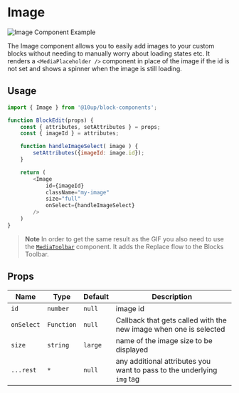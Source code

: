 # Image

![Image Component Example](../../images/image-component.gif)

The Image component allows you to easily add images to your custom blocks without needing to manually worry about loading states etc. It renders a `<MediaPlaceholder />` component in place of the image if the id is not set and shows a spinner when the image is still loading.

## Usage

```js
import { Image } from '@10up/block-components';

function BlockEdit(props) {
    const { attributes, setAttributes } = props;
    const { imageId } = attributes;

    function handleImageSelect( image ) {
        setAttributes({imageId: image.id});
    }

    return (
        <Image
            id={imageId}
            className="my-image"
            size="full"
            onSelect={handleImageSelect}
        />
    )
}
```

> **Note**
> In order to get the same result as the GIF you also need to use the [`MediaToolbar`](https://github.com/10up/block-components/tree/develop/components/media-toolbar) component. It adds the Replace flow to the Blocks Toolbar.


## Props

| Name       | Type              | Default  |  Description                                                   |
| ---------- | ----------------- | -------- | -------------------------------------------------------------- |
| `id` | `number`    | `null`   | image id          |
| `onSelect` | `Function` | `null` | Callback that gets called with the new image when one is selected |
| `size` | `string` | `large` | name of the image size to be displayed |
| `...rest` | `*` | `null` | any additional attributes you want to pass to the underlying `img` tag |
